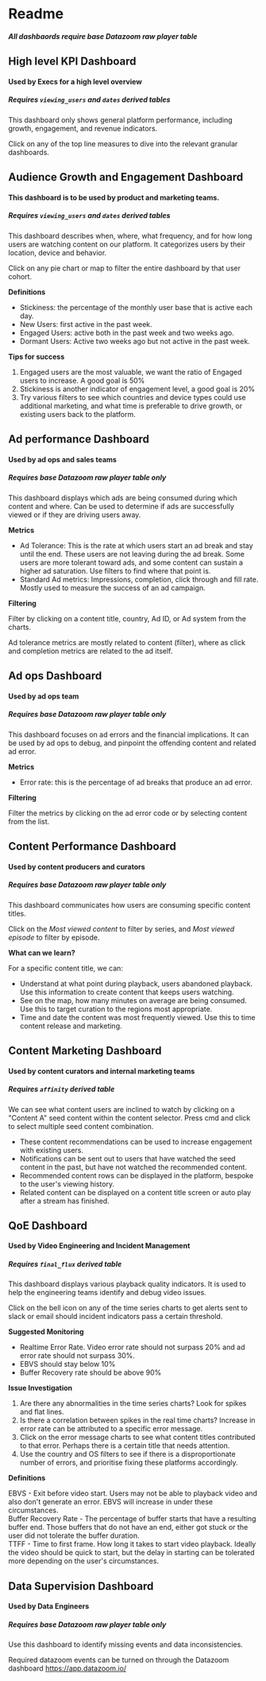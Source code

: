 # Readme
##### All dashbaords require base Datazoom raw player table

## High level KPI Dashboard
#### Used by Execs for a high level overview
##### Requires `viewing_users` and `dates` derived tables

This dashboard only shows general platform performance, including growth, engagement, and revenue indicators.

Click on any of the top line measures to dive into the relevant granular dashboards.



## Audience Growth and Engagement Dashboard
#### This dashboard is to be used by product and marketing teams.
##### Requires `viewing_users` and `dates` derived tables

This dashboard describes when, where, what frequency, and for how long users are watching content on our platform. It categorizes users by their location, device and behavior.

Click on any pie chart or map to filter the entire dashboard by that user cohort.

**Definitions**

* Stickiness: the percentage of the monthly user base that is active each day.
* New Users: first active in the past week.
* Engaged Users: active both in the past week and two weeks ago.
* Dormant Users: Active two weeks ago but not active in the past week.

**Tips for success**

1. Engaged users are the most valuable, we want the ratio of Engaged users to increase. A good goal is 50%
2. Stickiness is another indicator of engagement level, a good goal is 20%
3. Try various filters to see which countries and device types could use additional marketing, and what time is preferable to drive growth, or existing users back to the platform.


## Ad performance Dashboard
#### Used by ad ops and sales teams
##### Requires base Datazoom raw player table only

This dashboard displays which ads are being consumed during which content and where. Can be used to determine if ads are successfully viewed or if they are driving users away.

**Metrics**

* Ad Tolerance: This is the rate at which users start an ad break and stay until the end. These users are not leaving during the ad break. Some users are more tolerant toward ads, and some content can sustain a higher ad saturation. Use filters to find where that point is.
* Standard Ad metrics: Impressions, completion, click through and fill rate. Mostly used to measure the success of an ad campaign.

**Filtering**

Filter by clicking on a content title, country, Ad ID, or Ad system from the charts.

Ad tolerance metrics are mostly related to content (filter), where as click and completion metrics are related to the ad itself.

## Ad ops Dashboard
#### Used by ad ops team
##### Requires base Datazoom raw player table only

This dashboard focuses on ad errors and the financial implications. It can be used by ad ops to debug, and pinpoint the offending content and related ad error.

**Metrics**

* Error rate: this is the percentage of ad breaks that produce an ad error.

**Filtering**

Filter the metrics by clicking on the ad error code or by selecting content from the list.


## Content Performance Dashboard
#### Used by content producers and curators
##### Requires base Datazoom raw player table only

This dashboard communicates how users are consuming specific content titles.

Click on the *Most viewed content* to filter by series, and *Most viewed episode* to filter by episode.

**What can we learn?**

For a specific content title, we can:

* Understand at what point during playback, users abandoned playback. Use this information to create content that keeps users watching.
* See on the map, how many minutes on average are being consumed. Use this to target curation to the regions most appropriate.
* Time and date the content was most frequently viewed. Use this to time content release and marketing.


## Content Marketing Dashboard
#### Used by content curators and internal marketing teams
##### Requires `affinity` derived table

We can see what content users are inclined to watch by clicking on a "Content A" seed content within the content selector. Press cmd and click to select multiple seed content combination.

* These content recommendations can be used to increase engagement with existing users.
* Notifications can be sent out to users that have watched the seed content in the past, but have not watched the recommended content.
* Recommended content rows can be displayed in the platform, bespoke to the user's viewing history.
* Related content can be displayed on a content title screen or auto play after a stream has finished.


## QoE Dashboard
#### Used by Video Engineering and Incident Management
##### Requires `final_flux` derived table

This dashboard displays various playback quality indicators. It is used to help the engineering teams identify and debug video issues.

Click on the bell icon on any of the time series charts to get alerts sent to slack or email should incident indicators pass a certain threshold.

**Suggested Monitoring**

* Realtime Error Rate. Video error rate should not surpass 20% and ad error rate should not surpass 30%.
* EBVS should stay below 10%
* Buffer Recovery rate should be above 90%


**Issue Investigation**

1. Are there any abnormalities in the time series charts? Look for spikes and flat lines.
2. Is there a correlation between spikes in the real time charts? Increase in error rate can be attributed to a specific error message.
3. Click on the error message charts to see what content titles contributed to that error. Perhaps there is a certain title that needs attention.
4. Use the country and OS filters to see if there is a disproportionate number of errors, and prioritise fixing these platforms accordingly.

**Definitions**

EBVS - Exit before video start. Users may not be able to playback video and also don't generate an error. EBVS will increase in under these circumstances. <br>
Buffer Recovery Rate - The percentage of buffer starts that have a resulting buffer end. Those buffers that do not have an end, either got stuck or the user did not tolerate the buffer duration.<br>
TTFF - Time to first frame. How long it takes to start video playback. Ideally the video should be quick to start, but the delay in starting can be tolerated more depending on the user's circumstances.


## Data Supervision Dashboard
#### Used by Data Engineers
##### Requires base Datazoom raw player table only

Use this dashboard to identify missing events and data inconsistencies.

Required datazoom events can be turned on through the Datazoom dashboard https://app.datazoom.io/
